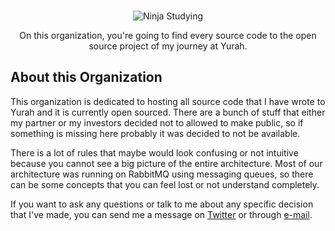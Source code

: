 <p align="center">
  <br>
   <img src="https://media2.giphy.com/media/fhAwk4DnqNgw8/giphy.gif?cid=790b76115d17d4b878477843632bc40f&rid=giphy.gif" alt="Ninja Studying" title="Ninja Studying" />
  <br>
</p>
<p align="center">
On this organization, you're going to find every source code to the open source project of my journey at Yurah.
</p>

## About this Organization

This organization is dedicated to hosting all source code that I have wrote to Yurah and it is currently open sourced. There are a bunch of stuff that either my partner or my investors decided not to allowed to make public, so if something is missing here probably it was decided to not be available.

There is a lot of rules that maybe would look confusing or not intuitive because you cannot see a big picture of the entire architecture. Most of our architecture was running on RabbitMQ using messaging queues, so there can be some concepts that you can feel lost or not understand completely.

If you want to ask any questions or talk to me about any specific decision that I've made, you can send me a message on [Twitter](https://twitter.com/_odelucca) or through [e-mail](mailto:delucca@pm.me).
